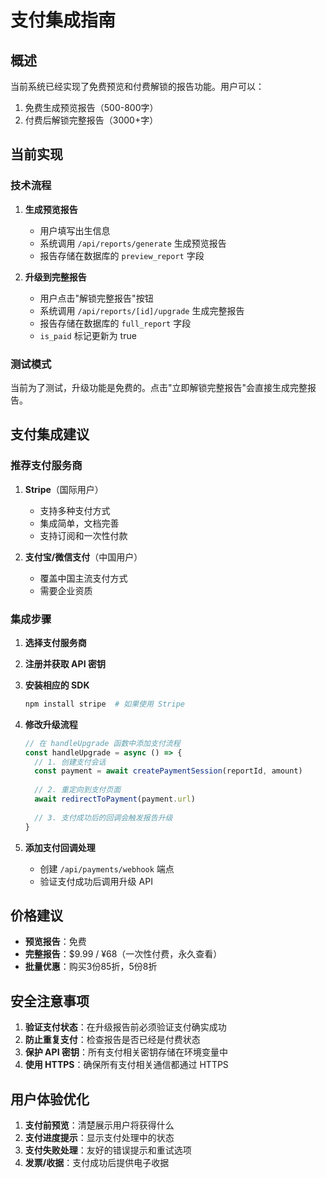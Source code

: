 # 支付集成指南

## 概述

当前系统已经实现了免费预览和付费解锁的报告功能。用户可以：
1. 免费生成预览报告（500-800字）
2. 付费后解锁完整报告（3000+字）

## 当前实现

### 技术流程

1. **生成预览报告**
   - 用户填写出生信息
   - 系统调用 `/api/reports/generate` 生成预览报告
   - 报告存储在数据库的 `preview_report` 字段

2. **升级到完整报告**
   - 用户点击"解锁完整报告"按钮
   - 系统调用 `/api/reports/[id]/upgrade` 生成完整报告
   - 报告存储在数据库的 `full_report` 字段
   - `is_paid` 标记更新为 true

### 测试模式

当前为了测试，升级功能是免费的。点击"立即解锁完整报告"会直接生成完整报告。

## 支付集成建议

### 推荐支付服务商

1. **Stripe**（国际用户）
   - 支持多种支付方式
   - 集成简单，文档完善
   - 支持订阅和一次性付款

2. **支付宝/微信支付**（中国用户）
   - 覆盖中国主流支付方式
   - 需要企业资质

### 集成步骤

1. **选择支付服务商**
2. **注册并获取 API 密钥**
3. **安装相应的 SDK**
   ```bash
   npm install stripe  # 如果使用 Stripe
   ```

4. **修改升级流程**
   ```typescript
   // 在 handleUpgrade 函数中添加支付流程
   const handleUpgrade = async () => {
     // 1. 创建支付会话
     const payment = await createPaymentSession(reportId, amount)
     
     // 2. 重定向到支付页面
     await redirectToPayment(payment.url)
     
     // 3. 支付成功后的回调会触发报告升级
   }
   ```

5. **添加支付回调处理**
   - 创建 `/api/payments/webhook` 端点
   - 验证支付成功后调用升级 API

## 价格建议

- **预览报告**：免费
- **完整报告**：$9.99 / ¥68（一次性付费，永久查看）
- **批量优惠**：购买3份85折，5份8折

## 安全注意事项

1. **验证支付状态**：在升级报告前必须验证支付确实成功
2. **防止重复支付**：检查报告是否已经是付费状态
3. **保护 API 密钥**：所有支付相关密钥存储在环境变量中
4. **使用 HTTPS**：确保所有支付相关通信都通过 HTTPS

## 用户体验优化

1. **支付前预览**：清楚展示用户将获得什么
2. **支付进度提示**：显示支付处理中的状态
3. **支付失败处理**：友好的错误提示和重试选项
4. **发票/收据**：支付成功后提供电子收据
